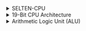 <details>
  <summary>SELTEN-CPU</summary>

  The SELTEN CPU is a 19-bit processor, breaking away from the usual 8, 16, 32, or 64-bit designs. With its 19-bit architecture and casual design, SELTEN features a unique instruction set, multi-stage pipeline, optimized register file, and an ALU designed for efficient, high-performance computing across various applications.

</details>

<details>
  <summary>19-Bit CPU Architecture</summary>

  A 19-bit CPU architecture is an unconventional design that deviates from more standard bit-widths such as 8, 16, 32, or 64 bits, typically seen in most modern processors. This custom architecture addresses specific computational needs or experiments with unique instruction sets, memory management, or data processing capabilities.

![image](https://github.com/user-attachments/assets/ac01ae2b-3c7e-448e-b2c5-1e59e884d303)


  ## Key Components and Design Considerations
  
  ### 1. Word Size and Data Width
  - The 19-bit architecture processes data and instructions in 19-bit chunks. This unique word size affects everything from memory addressing to arithmetic operations.
  - Data registers, memory addresses, and buses are all 19 bits wide, allowing for representing numbers up to 2^19 - 1 (524,287 in decimal).
  
  ### 2. Instruction Set Architecture (ISA)
  - The ISA defines the set of instructions the CPU can execute. For a 19-bit CPU, the instructions would likely be 19 bits in length, enabling the encoding of various operations.
  - The instruction set may include standard operations such as arithmetic (ADD, SUB, MUL, DIV), logical operations (AND, OR, XOR), control flow (JUMP, BRANCH), and memory access (LOAD, STORE).
  - Custom instructions might be designed for specific tasks, such as Fast Fourier Transform (FFT) operations, encryption/decryption algorithms, or specialized bitwise manipulations.
  
  ### 3. Registers
  - The CPU features General-Purpose Registers (GPRs) that are 19 bits wide, allowing the storage of intermediate values during computation.
  - Depending on the design, there could be a varying number of registers (e.g., 8, 16, or more), each capable of holding 19-bit values.
  - Specialized registers such as a Program Counter (PC), Stack Pointer (SP), and Status Registers are designed to operate on 19-bit data.
  
  ### 4. Memory Addressing
  - With a 19-bit address bus, the CPU can directly address up to 524,288 memory locations. If each memory location is a byte (8 bits), this amounts to 512 KB of addressable memory.
  - If memory needs to exceed this, techniques such as bank switching or segmented memory addressing would be required.
  
  ### 5. Arithmetic Logic Unit (ALU)
  - The ALU is designed to perform arithmetic and logical operations on 19-bit data. Operations like addition, subtraction, multiplication, division, increment, and decrement are all performed on 19-bit operands.
  - The ALU also sets condition flags (such as zero, carry, or overflow) based on the results of operations.
  
  ### 6. Pipeline and Execution Stages
  - The CPU might incorporate a pipeline architecture to improve instruction throughput. Common pipeline stages could include Fetch, Decode, Execute, Memory Access, and Write Back.
  - Given the custom nature of the 19-bit architecture, the pipeline stages are carefully designed to handle 19-bit instructions and data efficiently.
  
  ### 7. Custom Features
  - The 19-bit architecture allows for flexibility in the design of custom instructions tailored to specific applications, such as digital signal processing (DSP), cryptography, or scientific computing.
  - This architecture might also be optimized for specific types of workloads that benefit from a 19-bit data width, such as those involving narrow bit-width calculations or specialized algorithms.
  
  ### 8. Memory Interface
  - The CPU interfaces with memory modules that can handle 19-bit data paths. This may involve custom memory designs or interfaces to handle non-standard word sizes.
  - Memory access instructions account for the unique word size, ensuring data is correctly aligned and accessed.
  
  ### 9. Control Unit
  - The control unit orchestrates the operations of the CPU, interpreting the 19-bit instructions and generating the necessary control signals to manage data flow, ALU operations, and memory access.
  
  ## Applications and Use Cases
  - A 19-bit CPU could be used in specialized embedded systems where the unique word size offers advantages in terms of power efficiency, speed, or simplicity.
  - It might also be employed in educational or experimental settings, where the goal is to explore novel CPU designs or develop custom processing units for niche applications.
  
  ## Challenges and Considerations
  - **Compatibility**: A 19-bit architecture is not compatible with standard software and tools, requiring custom development environments, compilers, and software.
  - **Design Complexity**: Designing a custom CPU with a non-standard word size involves significant challenges, particularly in ensuring efficient instruction encoding, memory management, and interfacing with other hardware components.
  - **Optimization**: The architecture needs careful optimization to balance performance, power consumption, and chip area, especially if used in embedded or specialized applications.
  
  In summary, a 19-bit CPU architecture represents a highly specialized and unconventional design choice, typically driven by specific computational needs or experimental purposes. It provides a unique opportunity to explore custom data processing, instruction sets, and hardware design challenges.

</details>

<details>
  <summary>Arithmetic Logic Unit (ALU)</summary>
  
 Arithmetic Logic Unit (ALU)

 <img width="445" alt="image" src="https://github.com/user-attachments/assets/b5352cb0-91f7-4264-94d5-414fc6db095a">


An Arithmetic Logic Unit (ALU) is a critical component of a CPU that performs arithmetic and logical operations on binary data. It takes input operands, processes them based on control signals, and produces a result.



The ALU in the provided Verilog code has the following features:

## Inputs:
- Two 19-bit operands.
- A 4-bit control signal to select the operation. 

## Outputs:
- A 19-bit result that holds the outcome of the operation.
- A 1-bit flag that indicates whether the result is zero.

<img width="755" alt="image" src="https://github.com/user-attachments/assets/ea7129a9-b769-4b4d-8882-f0e12416a7b0">


ADD, SUB, MUL, DIV, INC, DEC, AND, OR, XOR, NOT, Zero Flag Test


## Operations:
- Various arithmetic and logical operations, including addition, subtraction, multiplication, division, increment, decrement, AND, OR, XOR, and NOT, are defined using a case statement based on the control signal.

## Zero Flag:
- The code includes logic to set a flag based on whether the result is zero, which can be useful for conditional branching in programs.

The ALU is an essential component that enables the CPU to perform arithmetic and logical operations on data, which are fundamental to executing instructions and performing computations.

  

</details>
